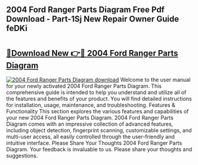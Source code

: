 ## 2004 Ford Ranger Parts Diagram Free Pdf Download - Part-1Sj New Repair Owner Guide feDKi

# <h2><a href="http://dfls57.blite.top/?on=2004+Ford+Ranger+Parts+Diagram">🔗Download New 👉🔴 2004 Ford Ranger Parts Diagram</a></h2>

[![2004 Ford Ranger Parts Diagram download](https://i.imgur.com/lujVjoI.png)](http://dfls57.blite.top/?on=2004+Ford+Ranger+Parts+Diagram)
Welcome to the user manual for your newly activated 2004 Ford Ranger Parts Diagram. This comprehensive guide is intended to help you understand and utilize all of the features and benefits of your product. You will find detailed instructions for installation, usage, maintenance, and troubleshooting. Features & Functionality This section explores the various features and capabilities of your new 2004 Ford Ranger Parts Diagram. 2004 Ford Ranger Parts Diagram comes with an impressive collection of advanced features, including object detection, fingerprint scanning, customizable settings, and multi-user access, all easily controlled through the user-friendly and intuitive interface. Please Share Your Thoughts 2004 Ford Ranger Parts Diagram. Your feedback is invaluable to us. Please share your thoughts and suggestions.
